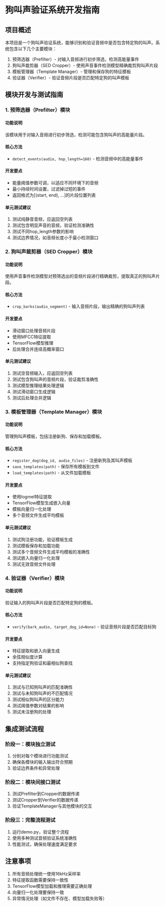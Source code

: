 # 狗叫声验证系统开发指南

## 项目概述

本项目是一个狗叫声验证系统，能够识别和验证音频中是否包含特定狗的叫声。系统包含以下几个主要模块：

1. 预筛选器（Prefilter）- 对输入音频进行初步筛选，检测高能量事件
2. 狗叫声裁剪器（SED Cropper）- 使用声音事件检测模型精确裁剪狗叫声片段
3. 模板管理器（Template Manager）- 管理和保存狗的特征模板
4. 验证器（Verifier）- 验证音频片段是否匹配特定狗的叫声模板

## 模块开发与测试指南

### 1. 预筛选器（Prefilter）模块

#### 功能说明
该模块用于对输入音频进行初步筛选，检测可能包含狗叫声的高能量片段。

#### 核心方法
- `detect_events(audio, hop_length=160)` - 检测音频中的高能量事件

#### 开发要点
- 能量阈值参数可调，以适应不同环境下的音频
- 最小持续时间设置，过滤掉过短的事件
- 返回格式为[(start, end), ...]的片段位置列表

#### 单元测试建议
1. 测试纯静音音频，应返回空列表
2. 测试包含明显声音的音频，验证检测准确性
3. 测试不同hop_length参数的影响
4. 测试边界情况，如音频长度小于最小检测窗口

### 2. 狗叫声裁剪器（SED Cropper）模块

#### 功能说明
使用声音事件检测模型对预筛选出的音频片段进行精确裁剪，提取真正的狗叫声片段。

#### 核心方法
- `crop_barks(audio_segment)` - 输入音频片段，输出精确的狗叫声列表

#### 开发要点
- 滑动窗口处理音频片段
- 使用MFCC特征提取
- TensorFlow模型推理
- 后处理合并连续高概率窗口

#### 单元测试建议
1. 测试空音频输入，应返回空列表
2. 测试包含狗叫声的音频片段，验证裁剪准确性
3. 测试模型推理结果处理逻辑
4. 测试滑动窗口生成逻辑
5. 测试后处理合并逻辑

### 3. 模板管理器（Template Manager）模块

#### 功能说明
管理狗叫声模板，包括注册新狗、保存和加载模板。

#### 核心方法
- `register_dog(dog_id, audio_files)` - 注册新狗及其叫声模板
- `save_templates(path)` - 保存所有模板到文件
- `load_templates(path)` - 从文件加载模板

#### 开发要点
- 使用logmel特征提取
- TensorFlow模型生成嵌入向量
- 模板向量归一化处理
- 多个音频文件生成平均模板

#### 单元测试建议
1. 测试狗注册功能，验证模板生成
2. 测试模板保存和加载功能
3. 测试多个音频文件生成平均模板的准确性
4. 测试嵌入向量归一化处理
5. 测试无效音频文件处理

### 4. 验证器（Verifier）模块

#### 功能说明
验证输入的狗叫声片段是否匹配特定狗的模板。

#### 核心方法
- `verify(bark_audio, target_dog_id=None)` - 验证音频片段是否匹配目标狗

#### 开发要点
- 特征提取和嵌入向量生成
- 余弦相似度计算
- 支持指定狗验证和最相似狗查找

#### 单元测试建议
1. 测试与已知狗叫声的匹配准确性
2. 测试与未知狗叫声的不匹配情况
3. 测试相似狗叫声的区分能力
4. 测试阈值参数对结果的影响
5. 测试未注册狗的处理

## 集成测试流程

### 阶段一：模块独立测试
1. 分别对每个模块进行功能测试
2. 确保各模块的输入输出符合预期
3. 验证边界条件和异常处理

### 阶段二：模块间接口测试
1. 测试Prefilter到Cropper的数据传递
2. 测试Cropper到Verifier的数据传递
3. 验证TemplateManager与其他模块的交互

### 阶段三：完整流程测试
1. 运行demo.py，验证整个流程
2. 使用多种测试音频验证系统准确性
3. 性能测试，确保处理速度满足要求

## 注意事项

1. 所有音频处理统一使用16kHz采样率
2. 特征提取函数需要保持一致性
3. TensorFlow模型加载和推理需要正确处理
4. 向量归一化处理要保持一致
5. 异常情况处理（如文件不存在、模型加载失败等）